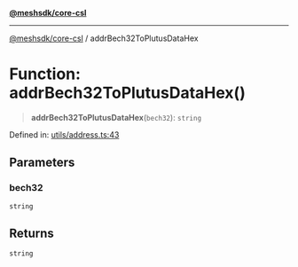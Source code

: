 [**@meshsdk/core-csl**](../README.md)

***

[@meshsdk/core-csl](../globals.md) / addrBech32ToPlutusDataHex

# Function: addrBech32ToPlutusDataHex()

> **addrBech32ToPlutusDataHex**(`bech32`): `string`

Defined in: [utils/address.ts:43](https://github.com/MeshJS/mesh/blob/1abde1553cbd7cf2cf4e40197fc0de9e4a7d0f49/packages/mesh-core-csl/src/utils/address.ts#L43)

## Parameters

### bech32

`string`

## Returns

`string`
